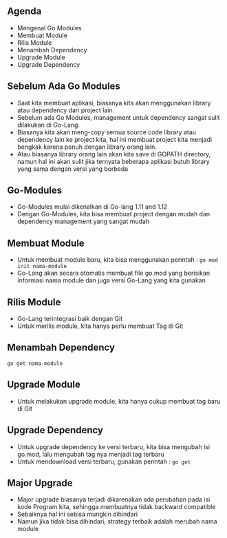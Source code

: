 ## Agenda
- Mengenal Go Modules
- Membuat Module
- Rilis Module
- Menambah Dependency
- Upgrade Module
- Upgrade Dependency

## Sebelum Ada Go Modules
- Saat kita membuat aplikasi, biasanya kita akan menggunakan library atau dependency dari project lain.
- Sebelum ada Go Modules, management untuk dependency sangat sulit dilakukan di Go-Lang.
- Biasanya kita akan meng-copy semua source code library atau dependency lain ke project kita, hal ini membuat project kita menjadi bengkak karena penuh dengan library orang lain.
- Atau biasanya library orang lain akan kita save di GOPATH directory, namun hal ini akan sulit jika ternyata beberapa aplikasi butuh library yang sama dengan versi yang berbeda

## Go-Modules
- Go-Modules mulai dikenalkan di Go-lang 1.11 and 1.12
- Dengan Go-Modules, kita bisa membuat project dengan mudah dan dependency management yang sangat mudah

## Membuat Module
- Untuk membuat module baru, kita bisa menggunakan perintah : `go mod init nama-module`
- Go-Lang akan secara otomatis membuat file go.mod yang berisikan informasi nama module dan juga versi Go-Lang yang kita gunakan

## Rilis Module
- Go-Lang terintegrasi baik dengan Git
- Untuk merilis module, kita hanya perlu membuat Tag di Git

## Menambah Dependency
```
go get nama-module
```

## Upgrade Module
- Untuk melakukan upgrade module, kita hanya cukup membuat tag baru di Git

## Upgrade Dependency
- Untuk upgrade dependency ke versi terbaru, kita bisa mengubah isi go.mod, lalu mengubah tag nya menjadi tag terbaru
- Untuk mendownload versi terbaru, gunakan perintah : `go get`

## Major Upgrade
- Major upgrade biasanya terjadi dikarenakan ada perubahan pada isi kode Program kita, sehingga membuatnya tidak backward compatible
- Sebaiknya hal ini sebisa mungkin dihindari
- Namun jika tidak bisa dihindari, strategy terbaik adalah merubah nama module